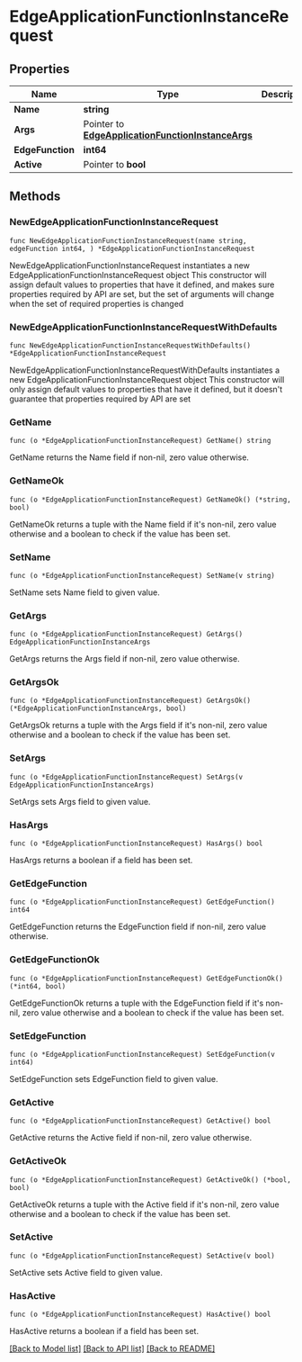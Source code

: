 # EdgeApplicationFunctionInstanceRequest

## Properties

Name | Type | Description | Notes
------------ | ------------- | ------------- | -------------
**Name** | **string** |  | 
**Args** | Pointer to [**EdgeApplicationFunctionInstanceArgs**](EdgeApplicationFunctionInstanceArgs.md) |  | [optional] 
**EdgeFunction** | **int64** |  | 
**Active** | Pointer to **bool** |  | [optional] 

## Methods

### NewEdgeApplicationFunctionInstanceRequest

`func NewEdgeApplicationFunctionInstanceRequest(name string, edgeFunction int64, ) *EdgeApplicationFunctionInstanceRequest`

NewEdgeApplicationFunctionInstanceRequest instantiates a new EdgeApplicationFunctionInstanceRequest object
This constructor will assign default values to properties that have it defined,
and makes sure properties required by API are set, but the set of arguments
will change when the set of required properties is changed

### NewEdgeApplicationFunctionInstanceRequestWithDefaults

`func NewEdgeApplicationFunctionInstanceRequestWithDefaults() *EdgeApplicationFunctionInstanceRequest`

NewEdgeApplicationFunctionInstanceRequestWithDefaults instantiates a new EdgeApplicationFunctionInstanceRequest object
This constructor will only assign default values to properties that have it defined,
but it doesn't guarantee that properties required by API are set

### GetName

`func (o *EdgeApplicationFunctionInstanceRequest) GetName() string`

GetName returns the Name field if non-nil, zero value otherwise.

### GetNameOk

`func (o *EdgeApplicationFunctionInstanceRequest) GetNameOk() (*string, bool)`

GetNameOk returns a tuple with the Name field if it's non-nil, zero value otherwise
and a boolean to check if the value has been set.

### SetName

`func (o *EdgeApplicationFunctionInstanceRequest) SetName(v string)`

SetName sets Name field to given value.


### GetArgs

`func (o *EdgeApplicationFunctionInstanceRequest) GetArgs() EdgeApplicationFunctionInstanceArgs`

GetArgs returns the Args field if non-nil, zero value otherwise.

### GetArgsOk

`func (o *EdgeApplicationFunctionInstanceRequest) GetArgsOk() (*EdgeApplicationFunctionInstanceArgs, bool)`

GetArgsOk returns a tuple with the Args field if it's non-nil, zero value otherwise
and a boolean to check if the value has been set.

### SetArgs

`func (o *EdgeApplicationFunctionInstanceRequest) SetArgs(v EdgeApplicationFunctionInstanceArgs)`

SetArgs sets Args field to given value.

### HasArgs

`func (o *EdgeApplicationFunctionInstanceRequest) HasArgs() bool`

HasArgs returns a boolean if a field has been set.

### GetEdgeFunction

`func (o *EdgeApplicationFunctionInstanceRequest) GetEdgeFunction() int64`

GetEdgeFunction returns the EdgeFunction field if non-nil, zero value otherwise.

### GetEdgeFunctionOk

`func (o *EdgeApplicationFunctionInstanceRequest) GetEdgeFunctionOk() (*int64, bool)`

GetEdgeFunctionOk returns a tuple with the EdgeFunction field if it's non-nil, zero value otherwise
and a boolean to check if the value has been set.

### SetEdgeFunction

`func (o *EdgeApplicationFunctionInstanceRequest) SetEdgeFunction(v int64)`

SetEdgeFunction sets EdgeFunction field to given value.


### GetActive

`func (o *EdgeApplicationFunctionInstanceRequest) GetActive() bool`

GetActive returns the Active field if non-nil, zero value otherwise.

### GetActiveOk

`func (o *EdgeApplicationFunctionInstanceRequest) GetActiveOk() (*bool, bool)`

GetActiveOk returns a tuple with the Active field if it's non-nil, zero value otherwise
and a boolean to check if the value has been set.

### SetActive

`func (o *EdgeApplicationFunctionInstanceRequest) SetActive(v bool)`

SetActive sets Active field to given value.

### HasActive

`func (o *EdgeApplicationFunctionInstanceRequest) HasActive() bool`

HasActive returns a boolean if a field has been set.


[[Back to Model list]](../README.md#documentation-for-models) [[Back to API list]](../README.md#documentation-for-api-endpoints) [[Back to README]](../README.md)


